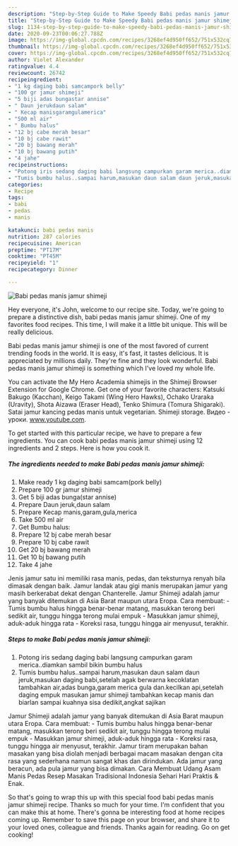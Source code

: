 ```yaml
---
description: "Step-by-Step Guide to Make Speedy Babi pedas manis jamur shimeji"
title: "Step-by-Step Guide to Make Speedy Babi pedas manis jamur shimeji"
slug: 1134-step-by-step-guide-to-make-speedy-babi-pedas-manis-jamur-shimeji
date: 2020-09-23T00:06:27.788Z
image: https://img-global.cpcdn.com/recipes/3268ef4d950ff652/751x532cq70/babi-pedas-manis-jamur-shimeji-foto-resep-utama.jpg
thumbnail: https://img-global.cpcdn.com/recipes/3268ef4d950ff652/751x532cq70/babi-pedas-manis-jamur-shimeji-foto-resep-utama.jpg
cover: https://img-global.cpcdn.com/recipes/3268ef4d950ff652/751x532cq70/babi-pedas-manis-jamur-shimeji-foto-resep-utama.jpg
author: Violet Alexander
ratingvalue: 4.4
reviewcount: 26742
recipeingredient:
- "1 kg daging babi samcampork belly"
- "100 gr jamur shimeji"
- "5 biji adas bungastar annise"
- " Daun jerukdaun salam"
- " Kecap manisgaramgulamerica"
- "500 ml air"
- " Bumbu halus"
- "12 bj cabe merah besar"
- "10 bj cabe rawit"
- "20 bj bawang merah"
- "10 bj bawang putih"
- "4 jahe"
recipeinstructions:
- "Potong iris sedang daging babi langsung campurkan garam merica..diamkan sambil bikin bumbu halus"
- "Tumis bumbu halus..sampai harum,masukan daun salam daun jeruk,masukan daging babi,setelah agak berwarna kecoklatan tambahkan air,adas bunga,garam merica gula dan.kecilkan api,setelah daging empuk masukan jamur shimeji tambahkan kecap manis dan biarlan sampai kuahnya sisa dedikit,angkat sajikan"
categories:
- Recipe
tags:
- babi
- pedas
- manis

katakunci: babi pedas manis 
nutrition: 287 calories
recipecuisine: American
preptime: "PT17M"
cooktime: "PT45M"
recipeyield: "1"
recipecategory: Dinner

---
```



![Babi pedas manis jamur shimeji](https://img-global.cpcdn.com/recipes/3268ef4d950ff652/751x532cq70/babi-pedas-manis-jamur-shimeji-foto-resep-utama.jpg)

Hey everyone, it's John, welcome to our recipe site. Today, we're going to prepare a distinctive dish, babi pedas manis jamur shimeji. One of my favorites food recipes. This time, I will make it a little bit unique. This will be really delicious.

Babi pedas manis jamur shimeji is one of the most favored of current trending foods in the world. It is easy, it's fast, it tastes delicious. It is appreciated by millions daily. They're fine and they look wonderful. Babi pedas manis jamur shimeji is something which I've loved my whole life.

You can activate the My Hero Academia shimejis in the Shimeji Browser Extension for Google Chrome. Get one of your favorite characters: Katsuki Bakugo (Kacchan), Keigo Takami (Wing Hero Hawks), Ochako Uraraka (Uravity), Shota Aizawa (Eraser Head), Tenko Shimura (Tomura Shigaraki). Satai jamur kancing pedas manis untuk vegetarian. Shimeji storage. Видео - уроки. www.youtube.com.


To get started with this particular recipe, we have to prepare a few ingredients. You can cook babi pedas manis jamur shimeji using 12 ingredients and 2 steps. Here is how you cook it.

<!--inarticleads1-->

##### The ingredients needed to make Babi pedas manis jamur shimeji:

1. Make ready 1 kg daging babi samcam(pork belly)
1. Prepare 100 gr jamur shimeji
1. Get 5 biji adas bunga(star annise)
1. Prepare  Daun jeruk,daun salam
1. Prepare  Kecap manis,garam,gula,merica
1. Take 500 ml air
1. Get  Bumbu halus:
1. Prepare 12 bj cabe merah besar
1. Prepare 10 bj cabe rawit
1. Get 20 bj bawang merah
1. Get 10 bj bawang putih
1. Take 4 jahe


Jenis jamur satu ini memiliki rasa manis, pedas, dan teksturnya renyah bila dimasak dengan baik. Jamur landak atau gigi manis merupakan jamur yang masih berkerabat dekat dengan Chanterelle. Jamur Shimeji adalah jamur yang banyak ditemukan di Asia Barat maupun utara Eropa. Cara membuat: - Tumis bumbu halus hingga benar-benar matang, masukkan terong beri sedikit air, tunggu hingga terong mulai empuk - Masukkan jamur shimeji, aduk-aduk hingga rata - Koreksi rasa, tunggu hingga air menyusut, terakhir. 

<!--inarticleads2-->

##### Steps to make Babi pedas manis jamur shimeji:

1. Potong iris sedang daging babi langsung campurkan garam merica..diamkan sambil bikin bumbu halus
1. Tumis bumbu halus..sampai harum,masukan daun salam daun jeruk,masukan daging babi,setelah agak berwarna kecoklatan tambahkan air,adas bunga,garam merica gula dan.kecilkan api,setelah daging empuk masukan jamur shimeji tambahkan kecap manis dan biarlan sampai kuahnya sisa dedikit,angkat sajikan


Jamur Shimeji adalah jamur yang banyak ditemukan di Asia Barat maupun utara Eropa. Cara membuat: - Tumis bumbu halus hingga benar-benar matang, masukkan terong beri sedikit air, tunggu hingga terong mulai empuk - Masukkan jamur shimeji, aduk-aduk hingga rata - Koreksi rasa, tunggu hingga air menyusut, terakhir. Jamur tiram merupakan bahan masakan yang bisa diolah menjadi berbagai macam masakan dengan cita rasa yang sederhana namun sangat khas dan dirindukan. Ada jamur yang beracun, ada pula jamur yang bisa dimakan. Cara Membuat Udang Asam Manis Pedas Resep Masakan Tradisional Indonesia Sehari Hari Praktis &amp; Enak. 

So that's going to wrap this up with this special food babi pedas manis jamur shimeji recipe. Thanks so much for your time. I'm confident that you can make this at home. There's gonna be interesting food at home recipes coming up. Remember to save this page on your browser, and share it to your loved ones, colleague and friends. Thanks again for reading. Go on get cooking!
